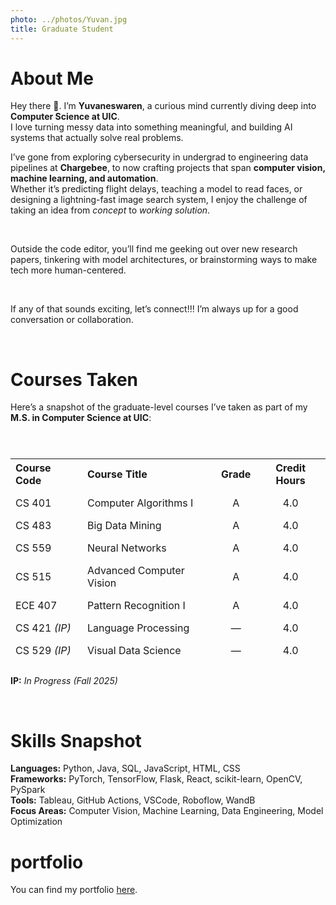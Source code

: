 ```yaml
---
photo: ../photos/Yuvan.jpg
title: Graduate Student
---
```

# About Me  

Hey there 👋. I’m **Yuvaneswaren**, a curious mind currently diving deep into **Computer Science at UIC**.  
I love turning messy data into something meaningful, and building AI systems that actually solve real problems.  

I’ve gone from exploring cybersecurity in undergrad to engineering data pipelines at **Chargebee**, to now crafting projects that span **computer vision, machine learning, and automation**.  
Whether it’s predicting flight delays, teaching a model to read faces, or designing a lightning-fast image search system, I enjoy the challenge of taking an idea from *concept* to *working solution*.  

</br>

Outside the code editor, you’ll find me geeking out over new research papers, tinkering with model architectures, or brainstorming ways to make tech more human-centered.  

</br>

If any of that sounds exciting, let’s connect!!! I’m always up for a good conversation or collaboration.  

</br>

# Courses Taken  

Here’s a snapshot of the graduate-level courses I’ve taken as part of my **M.S. in Computer Science at UIC**:  

</br>

<table style="width:100%; border-collapse:separate; border-spacing: 0 10px;">
  <thead>
    <tr>
      <th align="left">Course Code</th>
      <th align="left">Course Title</th>
      <th align="center">Grade</th>
      <th align="center">Credit Hours</th>
    </tr>
  </thead>
  <tbody>
    <tr>
      <td>CS 401</td>
      <td>Computer Algorithms I</td>
      <td align="center">A</td>
      <td align="center">4.0</td>
    </tr>
    <tr>
      <td>CS 483</td>
      <td>Big Data Mining</td>
      <td align="center">A</td>
      <td align="center">4.0</td>
    </tr>
    <tr>
      <td>CS 559</td>
      <td>Neural Networks</td>
      <td align="center">A</td>
      <td align="center">4.0</td>
    </tr>
    <tr>
      <td>CS 515</td>
      <td>Advanced Computer Vision</td>
      <td align="center">A</td>
      <td align="center">4.0</td>
    </tr>
    <tr>
      <td>ECE 407</td>
      <td>Pattern Recognition I</td>
      <td align="center">A</td>
      <td align="center">4.0</td>
    </tr>
    <tr>
      <td>CS 421 <em>(IP)</em></td>
      <td>Language Processing</td>
      <td align="center">—</td>
      <td align="center">4.0</td>
    </tr>
    <tr>
      <td>CS 529 <em>(IP)</em></td>
      <td>Visual Data Science</td>
      <td align="center">—</td>
      <td align="center">4.0</td>
    </tr>
  </tbody>
</table>

<p><strong>IP:</strong> <em>In Progress (Fall 2025)</em></p>

</br>

# Skills Snapshot

**Languages:** Python, Java, SQL, JavaScript, HTML, CSS  
**Frameworks:** PyTorch, TensorFlow, Flask, React, scikit-learn, OpenCV, PySpark  
**Tools:** Tableau, GitHub Actions, VSCode, Roboflow, WandB  
**Focus Areas:** Computer Vision, Machine Learning, Data Engineering, Model Optimization

# portfolio

You can find my portfolio [here](https://sites.google.com/view/yuvaneswaren/home).